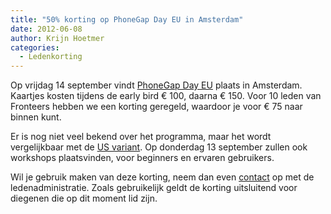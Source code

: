 ```yaml
---
title: "50% korting op PhoneGap Day EU in Amsterdam"
date: 2012-06-08
author: Krijn Hoetmer
categories: 
  - Ledenkorting
---
```

Op vrijdag 14 september vindt [PhoneGap Day EU](http://pgday.phonegap.com/eu2012/) plaats in Amsterdam. Kaartjes kosten tijdens de early bird € 100, daarna € 150. Voor 10 leden van Fronteers hebben we een korting geregeld, waardoor je voor € 75 naar binnen kunt.

Er is nog niet veel bekend over het programma, maar het wordt vergelijkbaar met de [US variant](http://pgday.phonegap.com/us2012/). Op donderdag 13 september zullen ook workshops plaatsvinden, voor beginners en ervaren gebruikers.

Wil je gebruik maken van deze korting, neem dan even [contact](/nl/vereniging/contact/) op met de ledenadministratie. Zoals gebruikelijk geldt de korting uitsluitend voor diegenen die op dit moment lid zijn.
